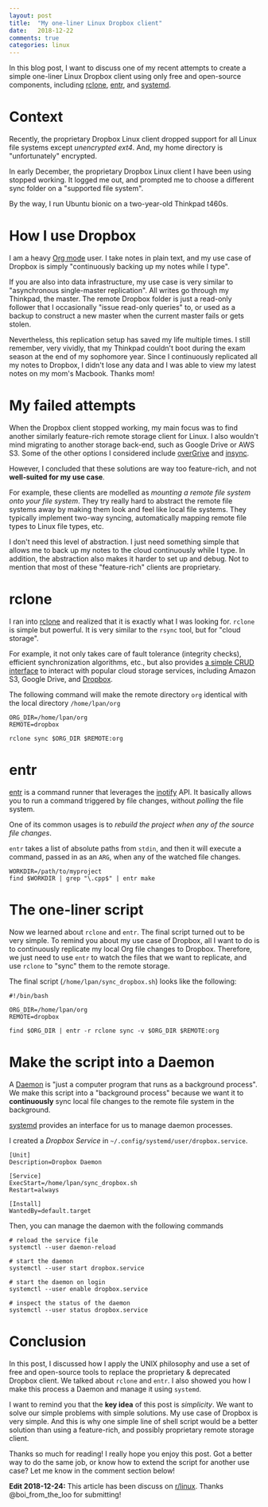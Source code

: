 ```yaml
---
layout: post
title:  "My one-liner Linux Dropbox client"
date:   2018-12-22
comments: true
categories: linux
---
```


In this blog post, I want to discuss one of my recent attempts to create a
simple one-liner Linux Dropbox client using only free and open-source
components, including [rclone](https://rclone.org/),
[entr](http://eradman.com/entrproject/), and
[systemd](https://www.freedesktop.org/wiki/Software/systemd/).

# Context

Recently, the proprietary Dropbox Linux client dropped support for all Linux
file systems except *unencrypted ext4*. And, my home directory is
"unfortunately" encrypted.

In early December, the proprietary Dropbox Linux client I have been using
stopped working. It logged me out, and prompted me to choose a different sync
folder on a "supported file system".

By the way, I run Ubuntu bionic on a two-year-old Thinkpad t460s.

# How I use Dropbox

I am a heavy [Org mode](https://orgmode.org/) user. I take notes in plain text,
and my use case of Dropbox is simply "continuously backing up my notes while I
type".

If you are also into data infrastructure, my use case is very similar to
"asynchronous single-master replication". All writes go through my Thinkpad, the
master. The remote Dropbox folder is just a read-only follower that I
occasionally "issue read-only queries" to, or used as a backup to construct a
new master when the current master fails or gets stolen.

Nevertheless, this replication setup has saved my life multiple times. I still
remember, very vividly, that my Thinkpad couldn't boot during the exam season at
the end of my sophomore year. Since I continuously replicated all my notes to
Dropbox, I didn't lose any data and I was able to view my latest notes on my
mom's Macbook. Thanks mom!

# My failed attempts

When the Dropbox client stopped working, my main focus was to find another
similarly feature-rich remote storage client for Linux. I also wouldn't mind
migrating to another storage back-end, such as Google Drive or AWS S3. Some of
the other options I considered include
[overGrive](https://www.thefanclub.co.za/overgrive) and
[insync](https://www.insynchq.com/).

However, I concluded that these solutions are way too feature-rich, and not
**well-suited for my use case**.

For example, these clients are modelled as *mounting a remote file system onto
your file system*. They try really hard to abstract the remote file systems away
by making them look and feel like local file systems. They typically implement
two-way syncing, automatically mapping remote file types to Linux file types,
etc.

I don't need this level of abstraction. I just need something simple that allows
me to back up my notes to the cloud continuously while I type. In addition, the
abstraction also makes it harder to set up and debug. Not to mention that most
of these "feature-rich" clients are proprietary.

# rclone

I ran into [rclone](https://rclone.org/) and realized that it is exactly what I
was looking for. `rclone` is simple but powerful. It is very similar to the
`rsync` tool, but for "cloud storage".

For example, it not only takes care of fault tolerance (integrity checks),
efficient synchronization algorithms, etc., but also provides [a simple CRUD
interface](https://github.com/ncw/rclone/blob/6b1f915ebccdf232cb128540ba67098b754282d6/fs/fs.go#L210-L244)
to interact with popular cloud storage services, including Amazon S3, Google
Drive, and [Dropbox](https://rclone.org/dropbox/).

The following command will make the remote directory `org` identical with the
local directory `/home/lpan/org`

```
ORG_DIR=/home/lpan/org
REMOTE=dropbox

rclone sync $ORG_DIR $REMOTE:org
```

# entr

[entr](http://eradman.com/entrproject/) is a command runner that leverages the
[inotify](http://man.he.net/?section=all&topic=inotify) API. It basically allows
you to run a command triggered by file changes, without *polling* the file
system.

One of its common usages is to *rebuild the project when any of the source file
changes*.

`entr` takes a list of absolute paths from `stdin`, and then it will execute a
command, passed in as an `ARG`, when any of the watched file changes.

```
WORKDIR=/path/to/myproject
find $WORKDIR | grep "\.cpp$" | entr make
```

# The one-liner script

Now we learned about `rclone` and `entr`. The final script turned out to be very
simple. To remind you about my use case of Dropbox, all I want to do is to
continuously replicate my local Org file changes to Dropbox. Therefore, we just
need to use `entr` to watch the files that we want to replicate, and use
`rclone` to "sync" them to the remote storage.

The final script (`/home/lpan/sync_dropbox.sh`) looks like the following:

```
#!/bin/bash

ORG_DIR=/home/lpan/org
REMOTE=dropbox

find $ORG_DIR | entr -r rclone sync -v $ORG_DIR $REMOTE:org
```

# Make the script into a Daemon

A [Daemon](https://en.wikipedia.org/wiki/Daemon_(computing)) is "just a computer
program that runs as a background process". We make this script into a
"background process" because we want it to **continuously** sync local file
changes to the remote file system in the background.

[systemd](https://www.freedesktop.org/wiki/Software/systemd/) provides an
interface for us to manage daemon processes.

I created a *Dropbox Service* in `~/.config/systemd/user/dropbox.service`.

```
[Unit]
Description=Dropbox Daemon

[Service]
ExecStart=/home/lpan/sync_dropbox.sh
Restart=always

[Install]
WantedBy=default.target
```

Then, you can manage the daemon with the following commands

```
# reload the service file
systemctl --user daemon-reload

# start the daemon
systemctl --user start dropbox.service

# start the daemon on login
systemctl --user enable dropbox.service

# inspect the status of the daemon
systemctl --user status dropbox.service
```

# Conclusion

In this post, I discussed how I apply the UNIX philosophy and use a set of free
and open-source tools to replace the proprietary & deprecated Dropbox client. We
talked about `rclone` and `entr`. I also showed you how I make this process a
Daemon and manage it using `systemd`.

I want to remind you that the **key idea** of this post is _simplicity_. We want
to solve our simple problems with simple solutions. My use case of Dropbox is
very simple. And this is why one simple line of shell script would be a better
solution than using a feature-rich, and possibly proprietary remote storage
client.

Thanks so much for reading! I really hope you enjoy this post. Got a better way
to do the same job, or know how to extend the script for another use case? Let
me know in the comment section below!

**Edit 2018-12-24:** This article has been discuss on
[r/linux](https://www.reddit.com/r/linux/comments/a92m1u/my_oneliner_linux_dropbox_client/).
Thanks @boi_from_the_loo for submitting!

